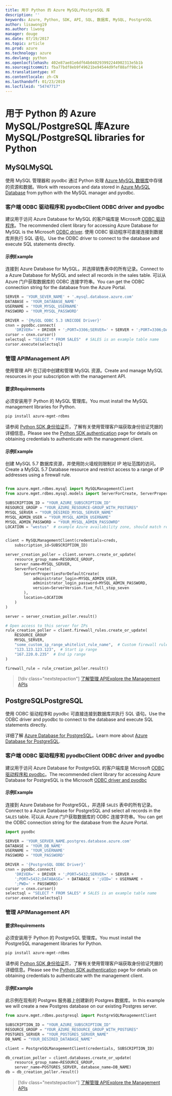 ```yaml
---
title: 用于 Python 的 Azure MySQL/PostgreSQL 库
description: ''
keywords: Azure, Python, SDK, API, SQL, 数据库, MySQL, PostgreSQL
author: lisawong19
ms.author: liwong
manager: douge
ms.date: 07/19/2017
ms.topic: article
ms.prod: azure
ms.technology: azure
ms.devlang: python
ms.openlocfilehash: 402e87ae81e6df64b040293992244902313e5b1b
ms.sourcegitcommit: fba77bdf8eb9f49621be94544d9fef88aff98c14
ms.translationtype: HT
ms.contentlocale: zh-CN
ms.lasthandoff: 01/23/2019
ms.locfileid: "54747717"
---
```

# <a name="azure-mysqlpostgresql-libraries-for-python"></a><span data-ttu-id="9e93a-103">用于 Python 的 Azure MySQL/PostgreSQL 库</span><span class="sxs-lookup"><span data-stu-id="9e93a-103">Azure MySQL/PostgreSQL libraries for Python</span></span>

## <a name="mysql"></a><span data-ttu-id="9e93a-104">MySQL</span><span class="sxs-lookup"><span data-stu-id="9e93a-104">MySQL</span></span>

<span data-ttu-id="9e93a-105">使用 MySQL 管理器和 pyodbc 通过 Python 处理 [Azure MySQL 数据库](/azure/mysql/overview)中存储的资源和数据。</span><span class="sxs-lookup"><span data-stu-id="9e93a-105">Work with resources and data stored in [Azure MySQL Database](/azure/mysql/overview) from python with the MySQL manager and pyodbc.</span></span>

### <a name="client-odbc-driver-and-pyodbc"></a><span data-ttu-id="9e93a-106">客户端 ODBC 驱动程序和 pyodbc</span><span class="sxs-lookup"><span data-stu-id="9e93a-106">Client ODBC driver and pyodbc</span></span>

<span data-ttu-id="9e93a-107">建议用于访问 Azure Database for MySQL 的客户端库是 Microsoft [ODBC 驱动程序](/azure/sql-database/sql-database-connect-query-python#install-the-python-and-database-communication-libraries)。</span><span class="sxs-lookup"><span data-stu-id="9e93a-107">The recommended client library for accessing Azure Database for MySQL is the Microsoft [ODBC driver](/azure/sql-database/sql-database-connect-query-python#install-the-python-and-database-communication-libraries).</span></span> <span data-ttu-id="9e93a-108">使用 ODBC 驱动程序可直接连接到数据库并执行 SQL 语句。</span><span class="sxs-lookup"><span data-stu-id="9e93a-108">Use the ODBC driver to connect to the database and execute SQL statements directly.</span></span>

#### <a name="example"></a><span data-ttu-id="9e93a-109">示例</span><span class="sxs-lookup"><span data-stu-id="9e93a-109">Example</span></span>

<span data-ttu-id="9e93a-110">连接到 Azure Database for MySQL，并选择销售表中的所有记录。</span><span class="sxs-lookup"><span data-stu-id="9e93a-110">Connect to a Azure Database for MySQL and select all records in the sales table.</span></span> <span data-ttu-id="9e93a-111">可以从 Azure 门户获取数据库的 ODBC 连接字符串。</span><span class="sxs-lookup"><span data-stu-id="9e93a-111">You can get the ODBC connection string for the database from the Azure Portal.</span></span>

```python
SERVER = 'YOUR_SEVER_NAME' + '.mysql.database.azure.com'
DATABASE = 'YOUR_DATABASE_NAME'
USERNAME = 'YOUR_MYSQL_USERNAME'
PASSWORD = 'YOUR_MYSQL_PASSWORD'

DRIVER = '{MySQL ODBC 5.3 UNICODE Driver}'
cnxn = pyodbc.connect(
    'DRIVER=' + DRIVER + ';PORT=3306;SERVER=' + SERVER + ';PORT=3306;DATABASE=' + DATABASE + ';UID=' + USERNAME + ';PWD=' + PASSWORD)
cursor = cnxn.cursor()
selectsql = "SELECT * FROM SALES"  # SALES is an example table name
cursor.execute(selectsql)
```

### <a name="management-api"></a><span data-ttu-id="9e93a-112">管理 API</span><span class="sxs-lookup"><span data-stu-id="9e93a-112">Management API</span></span>

<span data-ttu-id="9e93a-113">使用管理 API 在订阅中创建和管理 MySQL 资源。</span><span class="sxs-lookup"><span data-stu-id="9e93a-113">Create and manage MySQL resources in your subscription with the management API.</span></span>

#### <a name="requirements"></a><span data-ttu-id="9e93a-114">要求</span><span class="sxs-lookup"><span data-stu-id="9e93a-114">Requirements</span></span>
<span data-ttu-id="9e93a-115">必须安装用于 Python 的 MySQL 管理库。</span><span class="sxs-lookup"><span data-stu-id="9e93a-115">You must install the MySQL management libraries for Python.</span></span>
```bash
pip install azure-mgmt-rdbms
```

<span data-ttu-id="9e93a-116">请参阅 [Python SDK 身份验证](https://docs.microsoft.com/python/azure/python-sdk-azure-authenticate)页，了解有关使用管理客户端获取身份验证凭据的详细信息。</span><span class="sxs-lookup"><span data-stu-id="9e93a-116">Please see the [Python SDK authentication](https://docs.microsoft.com/python/azure/python-sdk-azure-authenticate) page for details on obtaining credentials to authenticate with the management client.</span></span>

#### <a name="example"></a><span data-ttu-id="9e93a-117">示例</span><span class="sxs-lookup"><span data-stu-id="9e93a-117">Example</span></span>

<span data-ttu-id="9e93a-118">创建 MySQL 5.7 数据库资源，并使用防火墙规则限制对 IP 地址范围的访问。</span><span class="sxs-lookup"><span data-stu-id="9e93a-118">Create a MySQL 5.7 Database resource and restrict access to a range of IP addresses using a firewall rule.</span></span>

```python

from azure.mgmt.rdbms.mysql import MySQLManagementClient
from azure.mgmt.rdbms.mysql.models import ServerForCreate, ServerPropertiesForDefaultCreate, ServerVersion

SUBSCRIPTION_ID = "YOUR_AZURE_SUBSCRIPTION_ID"
RESOURCE_GROUP = "YOUR_AZURE_RESOURCE-GROUP_WITH_POSTGRES"
MYSQL_SERVER = "YOUR_DESIRED_MYSQL_SERVER_NAME"
MYSQL_ADMIN_USER = "YOUR_MYSQL_ADMIN_USERNAME"
MYSQL_ADMIN_PASSWORD = "YOUR_MYSQL_ADMIN_PASSOWRD"
LOCATION = "westus"  # example Azure availability zone, should match resource group


client = MySQLManagementClient(credentials=creds,
    subscription_id=SUBSCRIPTION_ID)

server_creation_poller = client.servers.create_or_update(
    resource_group_name=RESOURCE_GROUP,
    server_name=MYSQL_SERVER,
    ServerForCreate(
        ServerPropertiesForDefaultCreate(
            administrator_login=MYSQL_ADMIN_USER,
            administrator_login_password=MYSQL_ADMIN_PASSWORD,
            version=ServerVersion.five_full_stop_seven
        ),
        location=LOCATION
    )
)

server = server_creation_poller.result()

# Open access to this server for IPs
rule_creation_poller = client.firewall_rules.create_or_update(
    RESOURCE_GROUP
    MYSQL_SERVER,
    "some_custom_ip_range_whitelist_rule_name",  # Custom firewall rule name
    "123.123.123.123",  # Start ip range
    "167.220.0.235"  # End ip range
)

firewall_rule = rule_creation_poller.result()
```

> [!div class="nextstepaction"]
> [<span data-ttu-id="9e93a-119">了解管理 API</span><span class="sxs-lookup"><span data-stu-id="9e93a-119">Explore the Management APIs</span></span>](/python/api/overview/azure/postgresql/mysql/management)

## <a name="postgresql"></a><span data-ttu-id="9e93a-120">PostgreSQL</span><span class="sxs-lookup"><span data-stu-id="9e93a-120">PostgreSQL</span></span>
<span data-ttu-id="9e93a-121">使用 ODBC 驱动程序和 pyodbc 可直接连接到数据库并执行 SQL 语句。</span><span class="sxs-lookup"><span data-stu-id="9e93a-121">Use the ODBC driver and pyodbc to connect to the database and execute SQL statements directly.</span></span>

<span data-ttu-id="9e93a-122">详细了解 [Azure Database for PostgreSQL](https://docs.microsoft.com/azure/postgresql/)。</span><span class="sxs-lookup"><span data-stu-id="9e93a-122">Learn more about [Azure Database for PostgreSQL](https://docs.microsoft.com/azure/postgresql/).</span></span>

### <a name="client-odbc-driver-and-pyodbc"></a><span data-ttu-id="9e93a-123">客户端 ODBC 驱动程序和 pyodbc</span><span class="sxs-lookup"><span data-stu-id="9e93a-123">Client ODBC driver and pyodbc</span></span>
<span data-ttu-id="9e93a-124">建议用于访问 Azure Database for PostgreSQL 的客户端库是 Microsoft [ODBC 驱动程序和 pyodbc](https://docs.microsoft.com/azure/sql-database/sql-database-connect-query-python#install-the-python-and-database-communication-libraries)。</span><span class="sxs-lookup"><span data-stu-id="9e93a-124">The recommended client library for accessing Azure Database for PostgreSQL is the Microsoft [ODBC driver and pyodbc](https://docs.microsoft.com/azure/sql-database/sql-database-connect-query-python#install-the-python-and-database-communication-libraries)</span></span>

#### <a name="example"></a><span data-ttu-id="9e93a-125">示例</span><span class="sxs-lookup"><span data-stu-id="9e93a-125">Example</span></span> 

<span data-ttu-id="9e93a-126">连接到 Azure Database for PostgreSQL，并选择 `SALES` 表中的所有记录。</span><span class="sxs-lookup"><span data-stu-id="9e93a-126">Connect to a Azure Database for PostgreSQL and select all records in the `SALES` table.</span></span> <span data-ttu-id="9e93a-127">可以从 Azure 门户获取数据库的 ODBC 连接字符串。</span><span class="sxs-lookup"><span data-stu-id="9e93a-127">You can get the ODBC connection string for the database from the Azure Portal.</span></span>

```python
import pyodbc

SERVER = 'YOUR_SERVER_NAME.postgres.database.azure.com'
DATABASE = 'YOUR_DB_NAME'
USERNAME = 'YOUR_USERNAME'
PASSWORD = 'YOUR_PASSWORD'

DRIVER = '{PostgreSQL ODBC Driver}'
cnxn = pyodbc.connect(
    'DRIVER=' + DRIVER + ';PORT=5432;SERVER=' + SERVER +
    ';PORT=5432;DATABASE=' + DATABASE + ';UID=' + USERNAME +
    ';PWD=' + PASSWORD)
cursor = cnxn.cursor()
selectsql = "SELECT * FROM SALES" # SALES is an example table name
cursor.execute(selectsql)
```

### <a name="management-api"></a><span data-ttu-id="9e93a-128">管理 API</span><span class="sxs-lookup"><span data-stu-id="9e93a-128">Management API</span></span>
#### <a name="requirements"></a><span data-ttu-id="9e93a-129">要求</span><span class="sxs-lookup"><span data-stu-id="9e93a-129">Requirements</span></span>
<span data-ttu-id="9e93a-130">必须安装用于 Python 的 PostgreSQL 管理库。</span><span class="sxs-lookup"><span data-stu-id="9e93a-130">You must install the PostgreSQL management libraries for Python.</span></span>
```bash
pip install azure-mgmt-rdbms
```

<span data-ttu-id="9e93a-131">请参阅 [Python SDK 身份验证](https://docs.microsoft.com/python/azure/python-sdk-azure-authenticate)页，了解有关使用管理客户端获取身份验证凭据的详细信息。</span><span class="sxs-lookup"><span data-stu-id="9e93a-131">Please see the [Python SDK authentication](https://docs.microsoft.com/python/azure/python-sdk-azure-authenticate) page for details on obtaining credentials to authenticate with the management client.</span></span>

#### <a name="example"></a><span data-ttu-id="9e93a-132">示例</span><span class="sxs-lookup"><span data-stu-id="9e93a-132">Example</span></span>
<span data-ttu-id="9e93a-133">此示例在现有的 Postgres 服务器上创建新的 Postgres 数据库。</span><span class="sxs-lookup"><span data-stu-id="9e93a-133">In this example we will create a new Postgres database on our existing Postgres server.</span></span>
```python
from azure.mgmt.rdbms.postgresql import PostgreSQLManagementClient

SUBSCRIPTION_ID = "YOUR_AZURE_SUBSCRIPTION_ID"
RESOURCE_GROUP = "YOUR_AZURE_RESOURCE_GROUP_WITH_POSTGRES"
POSTGRES_SERVER = "YOUR_POSTGRES_SERVER_NAME"
DB_NAME = "YOUR_DESIRED_DATABASE_NAME"

client = PostgreSQLManagementClient(credentials, SUBSCRIPTION_ID)

db_creation_poller = client.databases.create_or_update(
    resource_group_name=RESOURCE_GROUP,
    server_name=POSTGRES_SERVER, database_name=DB_NAME)
db = db_creation_poller.result()
```

> [!div class="nextstepaction"]
> [<span data-ttu-id="9e93a-134">了解管理 API</span><span class="sxs-lookup"><span data-stu-id="9e93a-134">Explore the Management APIs</span></span>](/python/api/overview/azure/postgresql/mysql/management)
